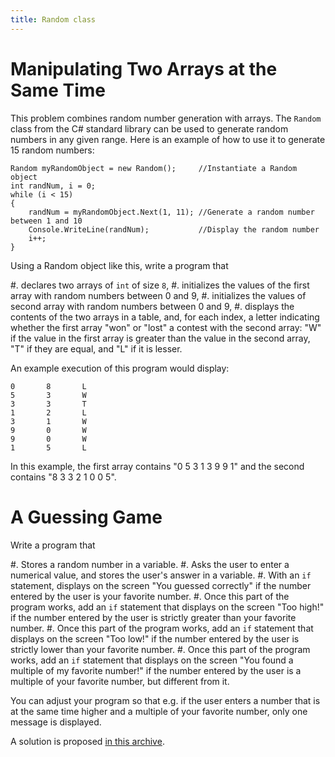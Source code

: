```yaml
---
title: Random class
---
```


# Manipulating Two Arrays at the Same Time

This problem combines random number generation with arrays.
The `Random` class from the C# standard library can be used to generate random numbers in any given range.
Here is an example of how to use it to generate 15 random numbers:

```
Random myRandomObject = new Random();     //Instantiate a Random object
int randNum, i = 0;
while (i < 15)
{
	randNum = myRandomObject.Next(1, 11); //Generate a random number between 1 and 10
	Console.WriteLine(randNum);	          //Display the random number
	i++;
}
```

Using a Random object like this, write a program that

#. declares two arrays of `int` of size `8`,
#. initializes the values of the first array with random numbers between $0$ and $9$,
#. initializes the values of second  array with random numbers between $0$ and $9$,
#. displays the contents of the two arrays in a table, and, for each index, a letter indicating whether the first array "won" or "lost" a contest with the second array: "W" if the value in the first array is greater than the value in the second array, "T" if they are equal, and "L" if it is lesser.

An example execution of this program would display:

```text
0       8       L
5       3       W
3       3       T
1       2       L
3       1       W
9       0       W
9       0       W
1       5       L
```

In this example, the first array contains "0 5 3 1 3 9 9 1" and the second contains "8 3 3 2 1 0 0 5".


# A Guessing Game

Write a program that

#. Stores a random number in a variable.
#. Asks the user to enter a numerical value, and stores the user's answer in a variable.
#. With an `if` statement, displays on the screen "You guessed correctly" if the number entered by the user is your favorite number.
#. Once this part of the program works, add an `if` statement that displays on the screen "Too high!" if the number entered by the user is strictly greater than your favorite number.
#. Once this part of the program works, add an `if` statement that displays on the screen "Too low!" if the number entered by the user is strictly lower than your favorite number.
#. Once this part of the program works, add an `if` statement that displays on the screen "You found a multiple of my favorite number!" if the number entered by the user is a multiple of your favorite number, but different from it.

You can adjust your program so that e.g. if the user enters a number that is at the same time higher and a multiple of your favorite number, only one message is displayed.

A solution is proposed [in this archive](GuessingGame.zip).